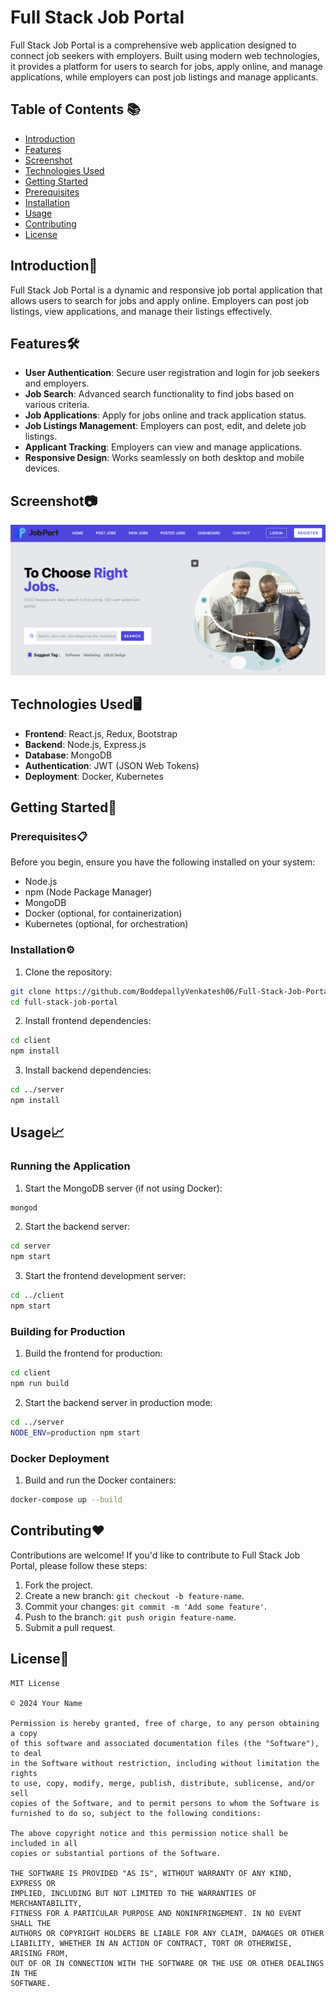 # Full Stack Job Portal

Full Stack Job Portal is a comprehensive web application designed to connect job seekers with employers. Built using modern web technologies, it provides a platform for users to search for jobs, apply online, and manage applications, while employers can post job listings and manage applicants.

## Table of Contents 📚

- [Introduction](#introduction)
- [Features](#features)
- [Screenshot](#screenshot)
- [Technologies Used](#technologies-used)
- [Getting Started](#getting-started)
- [Prerequisites](#prerequisites)
- [Installation](#installation)
- [Usage](#usage)
- [Contributing](#contributing)
- [License](#license)

## Introduction🚀

Full Stack Job Portal is a dynamic and responsive job portal application that allows users to search for jobs and apply online. Employers can post job listings, view applications, and manage their listings effectively.

## Features🛠️

- **User Authentication**: Secure user registration and login for job seekers and employers.
- **Job Search**: Advanced search functionality to find jobs based on various criteria.
- **Job Applications**: Apply for jobs online and track application status.
- **Job Listings Management**: Employers can post, edit, and delete job listings.
- **Applicant Tracking**: Employers can view and manage applications.
- **Responsive Design**: Works seamlessly on both desktop and mobile devices.

## Screenshot📷

![Full Stack Job Portal](https://github.com/BoddepallyVenkatesh06/Full-Stack-Job-Portal/blob/main/Screenshot.png)

## Technologies Used🖥️

- **Frontend**: React.js, Redux, Bootstrap
- **Backend**: Node.js, Express.js
- **Database**: MongoDB
- **Authentication**: JWT (JSON Web Tokens)
- **Deployment**: Docker, Kubernetes

## Getting Started🎯

### Prerequisites📋

Before you begin, ensure you have the following installed on your system:
- Node.js
- npm (Node Package Manager)
- MongoDB
- Docker (optional, for containerization)
- Kubernetes (optional, for orchestration)

### Installation⚙️

1. Clone the repository:

```bash
git clone https://github.com/BoddepallyVenkatesh06/Full-Stack-Job-Portal.git
cd full-stack-job-portal
```

2. Install frontend dependencies:

```bash
cd client
npm install
```

3. Install backend dependencies:

```bash
cd ../server
npm install
```

## Usage📈

### Running the Application

1. Start the MongoDB server (if not using Docker):

```bash
mongod
```

2. Start the backend server:

```bash
cd server
npm start
```

3. Start the frontend development server:

```bash
cd ../client
npm start
```

### Building for Production

1. Build the frontend for production:

```bash
cd client
npm run build
```

2. Start the backend server in production mode:

```bash
cd ../server
NODE_ENV=production npm start
```

### Docker Deployment

1. Build and run the Docker containers:

```bash
docker-compose up --build
```

## Contributing❤️

Contributions are welcome! If you'd like to contribute to Full Stack Job Portal, please follow these steps:

1. Fork the project.
2. Create a new branch: `git checkout -b feature-name`.
3. Commit your changes: `git commit -m 'Add some feature'`.
4. Push to the branch: `git push origin feature-name`.
5. Submit a pull request.

## License📝

```
MIT License

© 2024 Your Name

Permission is hereby granted, free of charge, to any person obtaining a copy
of this software and associated documentation files (the "Software"), to deal
in the Software without restriction, including without limitation the rights
to use, copy, modify, merge, publish, distribute, sublicense, and/or sell
copies of the Software, and to permit persons to whom the Software is
furnished to do so, subject to the following conditions:

The above copyright notice and this permission notice shall be included in all
copies or substantial portions of the Software.

THE SOFTWARE IS PROVIDED "AS IS", WITHOUT WARRANTY OF ANY KIND, EXPRESS OR
IMPLIED, INCLUDING BUT NOT LIMITED TO THE WARRANTIES OF MERCHANTABILITY,
FITNESS FOR A PARTICULAR PURPOSE AND NONINFRINGEMENT. IN NO EVENT SHALL THE
AUTHORS OR COPYRIGHT HOLDERS BE LIABLE FOR ANY CLAIM, DAMAGES OR OTHER
LIABILITY, WHETHER IN AN ACTION OF CONTRACT, TORT OR OTHERWISE, ARISING FROM,
OUT OF OR IN CONNECTION WITH THE SOFTWARE OR THE USE OR OTHER DEALINGS IN THE
SOFTWARE.
```
